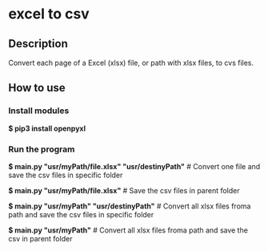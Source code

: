# excel to csv
## Description
Convert each page of a Excel (xlsx) file, or path with xlsx files, to cvs files. 
## How to use
### Install modules
**$ pip3 install openpyxl**
### Run the program
**$ main.py "usr/myPath/file.xlsx" "usr/destinyPath"** # Convert one file and save the csv files in specific folder

**$ main.py "usr/myPath/file.xlsx"** # Save the csv files in parent folder

**$ main.py "usr/myPath" "usr/destinyPath"** # Convert all xlsx files froma path and save the csv files in specific folder

**$ main.py "usr/myPath"** # Convert all xlsx files froma path and save the csv in parent folder
